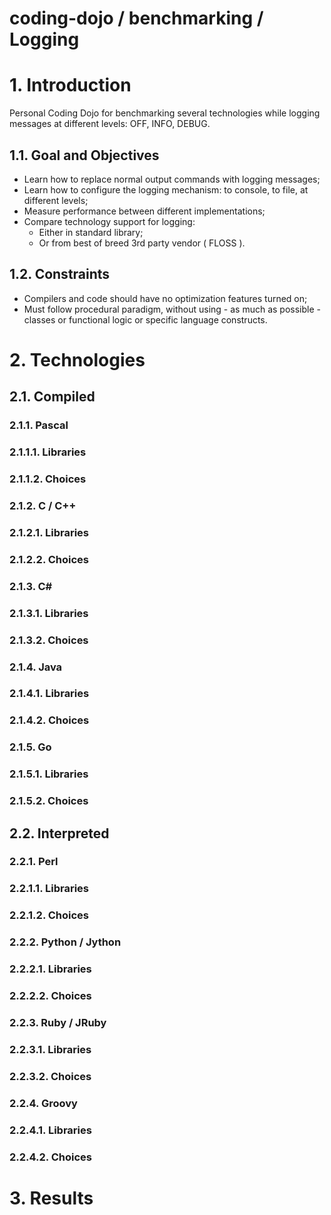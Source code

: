 coding-dojo / benchmarking / Logging
====================================

# 1. Introduction

Personal Coding Dojo for benchmarking several technologies while logging messages at different levels: OFF, INFO, DEBUG.

## 1.1. Goal and Objectives

- Learn how to replace normal output commands with logging messages;
- Learn how to configure the logging mechanism: to console, to file, at different levels;
- Measure performance between different implementations;
- Compare technology support for logging:
  - Either in standard library;
  - Or from best of breed 3rd party vendor ( FLOSS ).

## 1.2. Constraints

- Compilers and code should have no optimization features turned on;
- Must follow procedural paradigm, without using - as much as possible - classes or functional logic or specific language constructs.

# 2. Technologies

## 2.1. Compiled

### 2.1.1. Pascal

### 2.1.1.1. Libraries

### 2.1.1.2. Choices

### 2.1.2. C / C++

### 2.1.2.1. Libraries

### 2.1.2.2. Choices

### 2.1.3. C#

### 2.1.3.1. Libraries

### 2.1.3.2. Choices

### 2.1.4. Java

### 2.1.4.1. Libraries

### 2.1.4.2. Choices

### 2.1.5. Go

### 2.1.5.1. Libraries

### 2.1.5.2. Choices

## 2.2. Interpreted

### 2.2.1. Perl

### 2.2.1.1. Libraries

### 2.2.1.2. Choices

### 2.2.2. Python / Jython

### 2.2.2.1. Libraries

### 2.2.2.2. Choices

### 2.2.3. Ruby / JRuby

### 2.2.3.1. Libraries

### 2.2.3.2. Choices

### 2.2.4. Groovy

### 2.2.4.1. Libraries

### 2.2.4.2. Choices

# 3. Results
